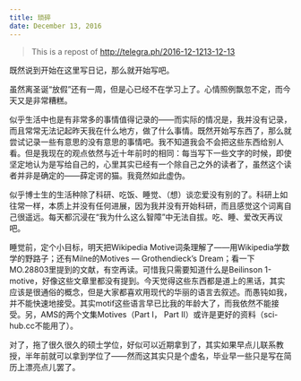 ```yaml
---
title: 琐碎
date: December 13, 2016
---
```


> This is a repost of <http://telegra.ph/2016-12-1213-12-13>
>

<!--more-->

既然说到开始在这里写日记，那么就开始写吧。

虽然离圣诞“放假”还有一周，但是心已经不在学习上了。心情照例飘忽不定，而今天又是非常糟糕。

似乎生活中也是有非常多的事情值得记录的——而实际的情况是，我并没有记录，而且常常无法记起昨天我在什么地方，做了什么事情。既然开始写东西了，那么就尝试记录一些有意思的没有意思的事情吧。我不知道我会不会把这些东西给别人看。但是我现在的观点依然与近十年前时的相同：每当写下一些文字的时候，即使坚定地认为是写给自己的，心里其实已经有一个除自己之外的读者了，虽然这个读者并非是确定的——薛定谔的猫。我竟然如此虚伪。

似乎博士生的生活种除了科研、吃饭、睡觉、（想）谈恋爱没有别的了。科研上如往常一样，本质上并没有任何进展，因为我并没有开始科研，而且感觉这个词离自己很遥远。每天都沉浸在“我为什么这么智障”中无法自拔。吃、睡、爱改天再议吧。

睡觉前，定个小目标，明天把Wikipedia Motive词条理解了——用Wikipedia学数学的野路子；还有Milne的Motives — Grothendieck’s Dream；看一下MO.28803里提到的文献，有空再读。可惜我只需要知道什么是Beilinson 1-motive，好像这些文章里都没有提到。今天觉得这些东西都是道上的黑话，其实应该是很通俗的概念，但是大家都喜欢用现代的华丽的语言去叙述。而愚钝如我，并不能快速地接受。其实motif这些语言早已比我的年龄大了，而我依然不能接受。另，AMS的两个文集Motives（Part I， Part II）或许是更好的资料（sci-hub.cc不能用了）。

对了，拖了很久很久的硕士学位，好似可以近期拿到了，其实如果早点儿联系教授，半年前就可以拿到学位了——然而这其实只是个虚名，毕业早一些只是写在简历上漂亮点儿罢了。
